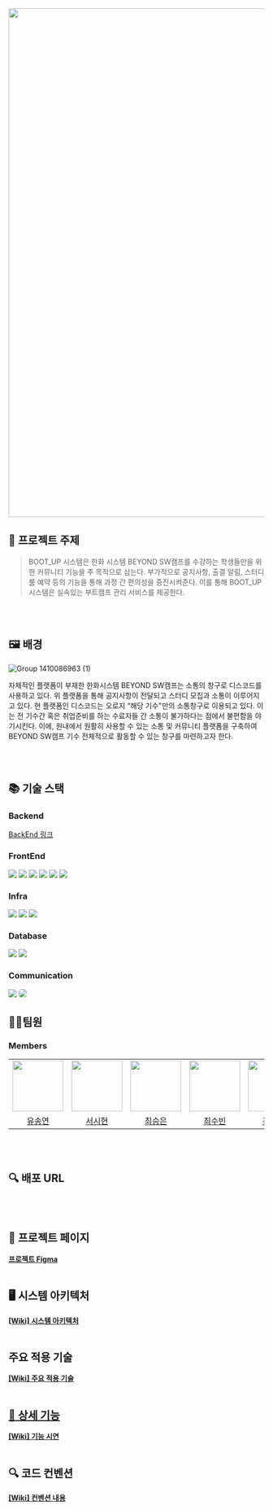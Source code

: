 

<!--

# Dopamines
<h1 align="center">DB 구현 👍</h1>
> [플레이 데이터] 한화시스템 BEYOND SW캠프 / BOOT_UP

-->
<div align="center">
  <img src="https://github.com/beyond-sw-camp/be06-1st-Dopamines-BOOT_UP/assets/125132754/63bb8c42-2a83-42cb-b037-6d42a7d87404"  width="1000px" align="center"/>
</div>


<!--
==============Todo==============

🎬[CI/CD 시연영상](https://www.youtube.com/watch?v=dhMrKTwNI8U&lc=UgzCJR3WxkvsckRyyO94AaABAg&ab_channel=%EB%94%B0%EB%9D%BC%ED%95%98%EB%A9%B4%EC%84%9C%EB%B0%B0%EC%9A%B0%EB%8A%94IT)  
📃[프로젝트 회고록](블로그주소)

-->

## 📌 프로젝트 주제

> BOOT_UP 시스템은 한화 시스템 BEYOND SW캠프를 수강하는 학생들만을 위한 커뮤니티 기능을 주 목적으로 삼는다.
부가적으로 공지사항, 출결 알림, 스터디룸 예약 등의 기능을 통해 과정 간 편의성을 증진시켜준다.
이를 통해 BOOT_UP 시스템은 실속있는 부트캠프 관리 서비스를 제공한다.
<br>
<br>

## 🖼 배경

![Group 1410086963 (1)](https://github.com/beyond-sw-camp/be06-1st-Dopamines-BOOT_UP/assets/138289674/60eb3482-7b86-4de0-9247-98cd5eb6e070)



자체적인 플랫폼이 부재한 한화시스템 BEYOND SW캠프는 소통의 창구로 디스코드를 사용하고 있다. 위 플랫폼을 통해 공지사항이 전달되고  스터디 모집과 소통이 이루어지고 있다.
현 플랫폼인 디스코드는 오로지 “해당 기수"만의 소통창구로 이용되고 있다. 이는 전 기수간 혹은 취업준비를 하는 수료자들 간 소통이  불가하다는 점에서 불편함을 야기시킨다. 이에, 원내에서 원활히 사용할 수 있는 소통 및 커뮤니티 플랫폼을 구축하여 BEYOND SW캠프 기수 전체적으로 활동할 수 있는 창구를 마련하고자 한다.
<br>
<br>


<br>

## 📚 기술 스택
### Backend
<div>   

   <a href="https://github.com/beyond-sw-camp/be06-2nd-Dopamines-BOOT_UP"> BackEnd 링크</a>

</div>

### FrontEnd
<div>
<img src="https://img.shields.io/badge/HTML5-E34F26?style=flat-square&logo=html5&logoColor=white"/>
<img src="https://img.shields.io/badge/CSS3-1572B6?style=flat-square&logo=css3&logoColor=white"/>
<img src="https://img.shields.io/badge/JavaScript-F7DF1E?style=flat-square&logo=javascript&logoColor=black"/>
<img src="https://img.shields.io/badge/Vue.js-4FC08D?style=flat-square&logo=Vue.js&logoColor=white"/>
<img src="https://img.shields.io/badge/nginx-009639?style=flat-the-badge&logo=nginx&logoColor=white"/>
<img src="https://img.shields.io/badge/pinia-138a68?style=flat-the-badge&logoColor=white"/>


</div>

### Infra
<div>
<img src="https://img.shields.io/badge/Ubuntu-f18a1c?style=flat-the-badge&logo=ubuntu&logoColor=black"/>
<img src="https://img.shields.io/badge/Amazon%20EC2-FF9900?style=flat-the-badge&logo=Amazon%20EC2&logoColor=white">  
<img src="https://img.shields.io/badge/amazon S3-569A31?style=for-flat-badge&logo=amazons3&logoColor=white"/>  
</div>



### Database
<div>
  <img src="https://img.shields.io/badge/mariadb-003545?style=flat-the-badge&logo=mariadb&logoColor=white">
  <img src="https://img.shields.io/badge/AWS%20RDS-blue?style=flat-the-badge&logo=amazonaws&logoColor=white">
</div>

### Communication
<div>
  <img src="https://img.shields.io/badge/github-%23121011.svg?style=flat-the-badge&logo=github&logoColor=white">
  <img src="https://img.shields.io/badge/git-F05032?style=flat-the-badge&logo=git&logoColor=white" style="border-radius: 5px;">
</div>


## 🤼‍♂️팀원

### Members
<table>
  <tr>
    <td>
      <a href="https://github.com/syy0O">
        <img src="https://avatars.githubusercontent.com/u/86238720?v=4" width="100" style="max-width: 100%;">
      </a>
    </td>
    <td>
      <a href="https://github.com/SihyunSeo">
        <img src="https://avatars.githubusercontent.com/u/63051137?v=4" width="100" style="max-width: 100%;">
      </a>
    </td>
    <td>
      <a href="https://github.com/xeunnie">
        <img src="https://avatars.githubusercontent.com/u/138289674?v=4" width="100" style="max-width: 100%;">
      </a>
    </td>
    <td>
      <a href="https://github.com/subi930">
        <img src="https://avatars.githubusercontent.com/u/125132754?v=4" width="100" style="max-width: 100%;">
      </a>
    </td>
    <td>
      <a href="https://github.com/706com">
        <img src="https://avatars.githubusercontent.com/u/104816530?v=4" width="100" style="max-width: 100%;">
      </a>
    </td>
  </tr>
  <tr>
    <td align="center">
      <a href="https://github.com/syy0O">유송연</a>
    </td>
    <td align="center">
      <a href="https://github.com/SihyunSeo">서시현</a>
    </td>
    <td align="center">
      <a href="https://github.com/xeunnie">최승은</a>
    </td>
    <td align="center">
      <a href="https://github.com/subi930">최수빈</a>
    </td>
    <td align="center">
      <a href="https://github.com/706com">곽동현</a>
    </td>
  </tr>
</table>
<br>

<!--

Team Leader : 🐯**유철수**

Backend : 🐶 **김철수**

Backend : 🐺 **박철수**

Frontend : 🐱 **이철수**

인공지능 : 🦁 **최철수**

-->
<br>

## 🔍 배포 URL
<br><br>

## 📃 프로젝트 페이지
**<a href="https://www.figma.com/design/iW1AQ8zDHebDGWhVQpFRI8/%EB%8F%84%ED%8C%8C%EB%AF%BC%EC%A6%88?node-id=70-2&t=dgwY8mE7FtxCz7v3-1">프로젝트 Figma</a>**
<br><br>

## 🖥️ 시스템 아키텍처
**<a href="https://github.com/beyond-sw-camp/be06-3rd-Dopamines-BOOT_UP/wiki/1.-%EC%8B%9C%EC%8A%A4%ED%85%9C-%EC%95%84%ED%82%A4%ED%85%8D%EC%B2%98">[Wiki] 시스템 아키텍처</a>**
<br><br>

## 주요 적용 기술 

**<a href="https://github.com/beyond-sw-camp/be06-3rd-Dopamines-BOOT_UP/wiki/2.-%EC%A3%BC%EC%9A%94-%EC%A0%81%EC%9A%A9-%EA%B8%B0%EC%88%A0">[Wiki] 주요 적용 기술**
<br><br>

## 💭 상세 기능

**<a href="https://github.com/beyond-sw-camp/be06-3rd-Dopamines-BOOT_UP/wiki/3.%EC%83%81%EC%84%B8-%EA%B8%B0%EB%8A%A5">[Wiki] 기능 시연</a>**
<br><br>


## 🔍 코드 컨벤션

**<a href="https://github.com/beyond-sw-camp/be06-3rd-Dopamines-BOOT_UP/wiki/4.-%EC%BD%94%EB%93%9C-%EC%BB%A8%EB%B2%A4%EC%85%98">[Wiki] 컨벤션 내용</a>**
<br><br>